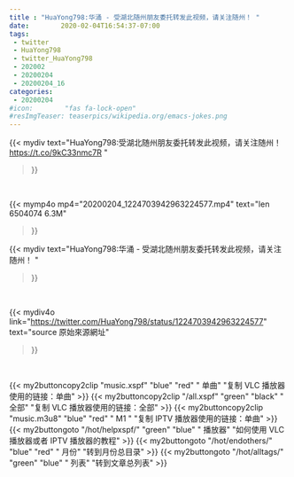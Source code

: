 ```yaml
---
title : "HuaYong798:华涌 - 受湖北随州朋友委托转发此视频，请关注随州！ "
date:        2020-02-04T16:54:37-07:00
tags:
 - twitter
 - HuaYong798
 - twitter_HuaYong798
 - 202002
 - 20200204
 - 20200204_16
categories:
 - 20200204
#icon:        "fas fa-lock-open"
#resImgTeaser: teaserpics/wikipedia.org/emacs-jokes.png
---
```


{{< mydiv text="HuaYong798:受湖北随州朋友委托转发此视频，请关注随州！ https://t.co/9kC33nmc7R "
>}}
<br>


{{< mymp4o mp4="20200204_1224703942963224577.mp4"
text="len 6504074    6.3M"
>}}


{{< mydiv text="HuaYong798:华涌 - 受湖北随州朋友委托转发此视频，请关注随州！ "
>}}
<br>

{{< mydiv4o link="https://twitter.com/HuaYong798/status/1224703942963224577"
text="source 原始來源網址"
>}}


<br>





{{< my2buttoncopy2clip "music.xspf"        "blue"   "red"    " 单曲"  "复制 VLC 播放器使用的链接：单曲" >}} {{< my2buttoncopy2clip "/all.xspf"         "green"  "black"  " 全部"  "复制 VLC 播放器使用的链接：全部" >}} {{< my2buttoncopy2clip "music.m3u8"        "blue"   "red"    " M1 "    "复制 IPTV 播放器使用的链接：单曲" >}} {{< my2buttongoto      "/hot/helpxspf/"    "green"  "blue"   " 播放器" "如何使用 VLC 播放器或者 IPTV 播放器的教程" >}} {{< my2buttongoto      "/hot/endothers/"   "blue"   "red"    " 月份"   "转到月份总目录" >}} {{< my2buttongoto      "/hot/alltags/"     "green"  "blue"   " 列表"   "转到文章总列表" >}} 
